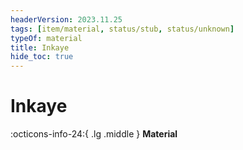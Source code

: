 ```yaml
---
headerVersion: 2023.11.25
tags: [item/material, status/stub, status/unknown]
typeOf: material
title: Inkaye
hide_toc: true
---
```


# Inkaye
:octicons-info-24:{ .lg .middle } **Material**  


